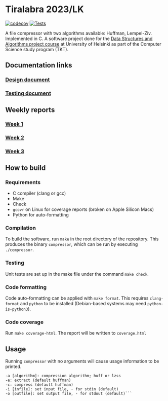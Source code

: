 # Tiralabra 2023/LK
[![codecov](https://codecov.io/gh/ollim1/Tiralabra_2023lk/branch/main/graph/badge.svg?token=1M4X0W2FRS)](https://codecov.io/gh/ollim1/Tiralabra_2023lk)
[![Tests](https://github.com/ollim1/Tiralabra_2023lk/actions/workflows/build.yml/badge.svg)](https://github.com/ollim1/Tiralabra_2023lk/actions/workflows/build.yml)

A file compressor with two algorithms available: Huffman, Lempel-Ziv. Implemented in C. A software project done for the [Data Structures and Algorithms project course](https://tiralabra.github.io/2023_loppukesa/index) at University of Helsinki as part of the Computer Science study program (TKT).

## Documentation links

### [Design document](doc/design.md)
### [Testing document](doc/testing.md)

## Weekly reports
### [Week 1](doc/week1.md)
### [Week 2](doc/week2.md)
### [Week 3](doc/week3.md)

## How to build
### Requirements
- C compiler (clang or gcc)
- Make
- Check
- `gcovr` on Linux for coverage reports (broken on Apple Silicon Macs)
- Python for auto-formatting

### Compilation
To build the software, run `make` in the root directory of the repository. This produces the binary `compressor`, which can be run by executing `./compressor`.

### Testing
Unit tests are set up in the make file under the command `make check`.

### Code formatting
Code auto-formatting can be applied with `make format`. This requires `clang-format` and `python` to be installed (Debian-based systems may need `python-is-python3`).

### Code coverage
Run `make coverage-html`. The report will be written to `coverage.html`

## Usage
Running `compressor` with no arguments will cause usage information to be printed.
```Usage:
-a [algorithm]: compression algorithm; huff or lzss
-e: extract (default huffman)
-c: compress (default huffman)
-i [infile]: set input file, - for stdin (default)
-o [outfile]: set output file, - for stdout (default)```
